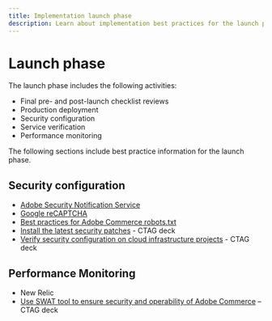 ```yaml
---
title: Implementation launch phase
description: Learn about implementation best practices for the launch phase of Adobe Commerce projects.
---
```


# Launch phase

The launch phase includes the following activities:

- Final pre- and post-launch checklist reviews
- Production deployment
- Security configuration
- Service verification
- Performance monitoring

The following sections include best practice information for the launch phase.

## Security configuration

- [Adobe Security Notification Service​](security-notification-service.md)
- [Google reCAPTCHA](https://docs.magento.com/user-guide/stores/security-google-recaptcha.html)
- [Best practices for Adobe Commerce robots.txt​](https://support.magento.com/hc/en-us/articles/360048754931)
- [Install the latest security patches](https://helpx.adobe.com/security/products/magento/apsb22-12.html) - CTAG deck
- [Verify security configuration on cloud infrastructure projects](https://devdocs.magento.com/cloud/live/site-launch-checklist.html#security-configuration) - CTAG deck

## Performance Monitoring

- New Relic
- [Use SWAT tool to ensure security and operability of Adobe Commerce](https://experienceleague.adobe.com/docs/commerce-operations/tools/site-wide-analysis-tool/intro.html?lang=en#integrations-with-other-adobe-commerce-support-tools) – CTAG deck
